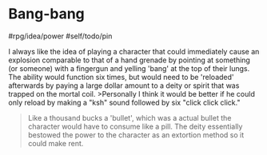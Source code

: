 # Bang-bang

#rpg/idea/power #self/todo/pin

I always like the idea of playing a character that could immediately cause an explosion comparable to that of a hand grenade by pointing at something (or someone) with a fingergun and yelling 'bang' at the top of their lungs. The ability would function six times, but would need to be 'reloaded' afterwards by paying a large dollar amount to a deity or spirit that was trapped on the mortal coil.
	>Personally I think it would be better if he could only reload by making a "ksh" sound followed by six "click click click."
> Like a thousand bucks a 'bullet', which was a actual bullet the character would have to consume like a pill. The deity essentially bestowed the power to the character as an extortion method so it could make rent.